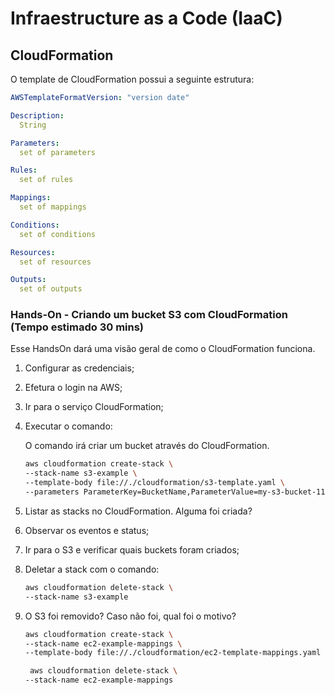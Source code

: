 # Infraestructure as a Code (IaaC)

## CloudFormation

O template de CloudFormation possui a seguinte estrutura:

```yaml
AWSTemplateFormatVersion: "version date"

Description:
  String

Parameters:
  set of parameters

Rules:
  set of rules

Mappings:
  set of mappings

Conditions:
  set of conditions

Resources:
  set of resources

Outputs:
  set of outputs
```

### Hands-On - Criando um bucket S3 com CloudFormation (Tempo estimado 30 mins)

Esse HandsOn dará uma visão geral de como o CloudFormation funciona.

1. Configurar as credenciais;

2. Efetura o login na AWS;

3. Ir para o serviço CloudFormation;

4. Executar o comando:

    O comando irá criar um bucket através do CloudFormation.

    ```sh 
    aws cloudformation create-stack \
    --stack-name s3-example \
    --template-body file://./cloudformation/s3-template.yaml \
    --parameters ParameterKey=BucketName,ParameterValue=my-s3-bucket-111222333
    ```

5. Listar as stacks no CloudFormation. Alguma foi criada?

6. Observar os eventos e status;

7. Ir para o S3 e verificar quais buckets foram criados;

8. Deletar a stack com o comando:

    ```sh 
    aws cloudformation delete-stack \
    --stack-name s3-example
    ```

10. O S3 foi removido? Caso não foi, qual foi o motivo?

    ```sh
    aws cloudformation create-stack \
    --stack-name ec2-example-mappings \
    --template-body file://./cloudformation/ec2-template-mappings.yaml
    ```

    ```sh
     aws cloudformation delete-stack \
    --stack-name ec2-example-mappings
    ```